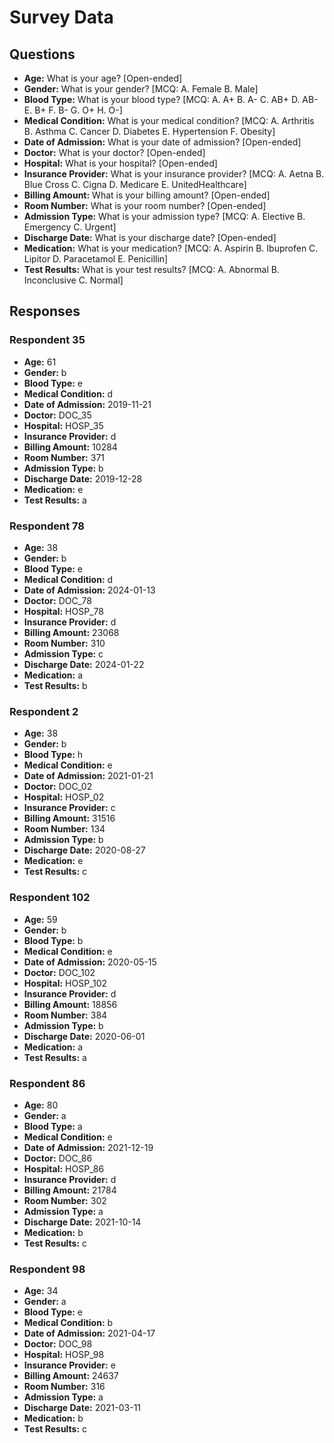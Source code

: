 # Survey Data

## Questions

- **Age:** What is your age? [Open-ended]
- **Gender:** What is your gender? [MCQ: A. Female B. Male]
- **Blood Type:** What is your blood type? [MCQ: A. A+ B. A- C. AB+ D. AB- E. B+ F. B- G. O+ H. O-]
- **Medical Condition:** What is your medical condition? [MCQ: A. Arthritis B. Asthma C. Cancer D. Diabetes E. Hypertension F. Obesity]
- **Date of Admission:** What is your date of admission? [Open-ended]
- **Doctor:** What is your doctor? [Open-ended]
- **Hospital:** What is your hospital? [Open-ended]
- **Insurance Provider:** What is your insurance provider? [MCQ: A. Aetna B. Blue Cross C. Cigna D. Medicare E. UnitedHealthcare]
- **Billing Amount:** What is your billing amount? [Open-ended]
- **Room Number:** What is your room number? [Open-ended]
- **Admission Type:** What is your admission type? [MCQ: A. Elective B. Emergency C. Urgent]
- **Discharge Date:** What is your discharge date? [Open-ended]
- **Medication:** What is your medication? [MCQ: A. Aspirin B. Ibuprofen C. Lipitor D. Paracetamol E. Penicillin]
- **Test Results:** What is your test results? [MCQ: A. Abnormal B. Inconclusive C. Normal]

## Responses

### Respondent 35

- **Age:** 61
- **Gender:** b
- **Blood Type:** e
- **Medical Condition:** d
- **Date of Admission:** 2019-11-21
- **Doctor:** DOC_35
- **Hospital:** HOSP_35
- **Insurance Provider:** d
- **Billing Amount:** 10284
- **Room Number:** 371
- **Admission Type:** b
- **Discharge Date:** 2019-12-28
- **Medication:** e
- **Test Results:** a

### Respondent 78

- **Age:** 38
- **Gender:** b
- **Blood Type:** e
- **Medical Condition:** d
- **Date of Admission:** 2024-01-13
- **Doctor:** DOC_78
- **Hospital:** HOSP_78
- **Insurance Provider:** d
- **Billing Amount:** 23068
- **Room Number:** 310
- **Admission Type:** c
- **Discharge Date:** 2024-01-22
- **Medication:** a
- **Test Results:** b

### Respondent 2

- **Age:** 38
- **Gender:** b
- **Blood Type:** h
- **Medical Condition:** e
- **Date of Admission:** 2021-01-21
- **Doctor:** DOC_02
- **Hospital:** HOSP_02
- **Insurance Provider:** c
- **Billing Amount:** 31516
- **Room Number:** 134
- **Admission Type:** b
- **Discharge Date:** 2020-08-27
- **Medication:** e
- **Test Results:** c

### Respondent 102

- **Age:** 59
- **Gender:** b
- **Blood Type:** b
- **Medical Condition:** e
- **Date of Admission:** 2020-05-15
- **Doctor:** DOC_102
- **Hospital:** HOSP_102
- **Insurance Provider:** d
- **Billing Amount:** 18856
- **Room Number:** 384
- **Admission Type:** b
- **Discharge Date:** 2020-06-01
- **Medication:** a
- **Test Results:** a

### Respondent 86

- **Age:** 80
- **Gender:** a
- **Blood Type:** a
- **Medical Condition:** e
- **Date of Admission:** 2021-12-19
- **Doctor:** DOC_86
- **Hospital:** HOSP_86
- **Insurance Provider:** d
- **Billing Amount:** 21784
- **Room Number:** 302
- **Admission Type:** a
- **Discharge Date:** 2021-10-14
- **Medication:** b
- **Test Results:** c

### Respondent 98

- **Age:** 34
- **Gender:** a
- **Blood Type:** e
- **Medical Condition:** b
- **Date of Admission:** 2021-04-17
- **Doctor:** DOC_98
- **Hospital:** HOSP_98
- **Insurance Provider:** e
- **Billing Amount:** 24637
- **Room Number:** 316
- **Admission Type:** a
- **Discharge Date:** 2021-03-11
- **Medication:** b
- **Test Results:** c

